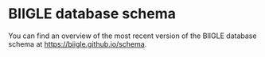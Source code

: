 # BIIGLE database schema

You can find an overview of the most recent version of the BIIGLE database schema at <https://biigle.github.io/schema>.
